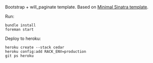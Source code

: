 Bootstrap + will_paginate template. Based on [Minimal Sinatra template](https://github.com/rkh/sinatra-template).

Run:

    bundle install
    foreman start

Deploy to heroku:

    heroku create --stack cedar
    heroku config:add RACK_ENV=production
    git ps heroku

